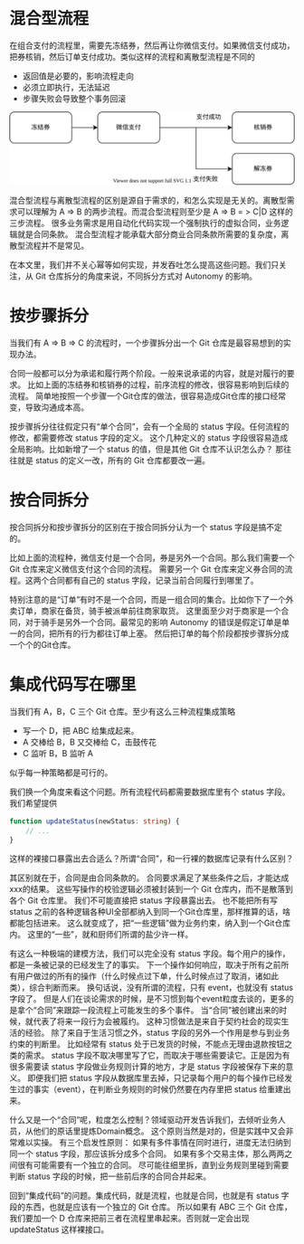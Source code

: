 # 混合型流程

在组合支付的流程里，需要先冻结券，然后再让你微信支付。如果微信支付成功，把券核销，然后订单支付成功。类似这样的流程和离散型流程是不同的

* 返回值是必要的，影响流程走向
* 必须立即执行，无法延迟
* 步骤失败会导致整个事务回滚

![mixed-process](./mixed-process.drawio.svg)

混合型流程与离散型流程的区别是源自于需求的，和怎么实现是无关的。离散型需求可以理解为 A => B 的两步流程。而混合型流程则至少是 A => B = > C|D 这样的三步流程。
很多业务需求是用自动化代码实现一个强制执行的虚拟合同，业务逻辑就是合同条款。
混合型流程才能承载大部分商业合同条款所需要的复杂度，离散型流程并不是常见。

在本文里，我们并不关心幂等如何实现，并发吞吐怎么提高这些问题。我们只关注，从 Git 仓库拆分的角度来说，不同拆分方式对 Autonomy 的影响。

# 按步骤拆分

当我们有 A => B => C 的流程时，一个步骤拆分出一个 Git 仓库是最容易想到的实现办法。

合同一般都可以分为承诺和履行两个阶段。一般来说承诺的内容，就是对履行的要求。
比如上面的冻结券和核销券的过程，前序流程的修改，很容易影响到后续的流程。
简单地按照一个步骤一个Git仓库的做法，很容易造成Git仓库的接口经常变，导致沟通成本高。

按步骤拆分往往假定只有“单个合同”，会有一个全局的 status 字段。任何流程的修改，都需要修改 status 字段的定义。
这个几种定义的 status 字段很容易造成全局影响。比如新增了一个 status 的值，但是其他 Git 仓库不认识怎么办？
那往往就是 status 的定义一改，所有的 Git 仓库都要改一遍。

# 按合同拆分

按合同拆分和按步骤拆分的区别在于按合同拆分认为一个 status 字段是搞不定的。

比如上面的流程种，微信支付是一个合同，券是另外一个合同。那么我们需要一个 Git 仓库来定义微信支付这个合同的流程。
需要另一个 Git 仓库来定义券合同的流程。这两个合同都有自己的 status 字段，记录当前合同履行到哪里了。

特别注意的是“订单”有时不是一个合同，而是一组合同的集合。比如你下了一个外卖订单，商家在备货，骑手被派单前往商家取货。
这里面至少对于商家是一个合同，对于骑手是另外一个合同。最常见的影响 Autonomy 的错误是假定订单是单一的合同，把所有的行为都往订单上塞。
然后把订单的每个阶段都按步骤拆分成一个个的Git仓库。

# 集成代码写在哪里

当我们有 A，B，C 三个 Git 仓库。至少有这么三种流程集成策略

* 写一个 D，把 ABC 给集成起来。
* A 交棒给 B，B 又交棒给 C，击鼓传花
* C 监听 B，B 监听 A

似乎每一种策略都是可行的。

我们换一个角度来看这个问题。所有流程代码都需要数据库里有个 status 字段。我们希望提供

```ts
function updateStatus(newStatus: string) {
    // ...
}
```

这样的裸接口暴露出去合适么？所谓“合同”，和一行裸的数据库记录有什么区别？

其区别就在于，合同是由合同条款的。
合同要求满足了某些条件之后，才能达成xxx的结果。
这些写操作的校验逻辑必须被封装到一个 Git 仓库内，而不是散落到各个 Git 仓库里。
我们不可能直接把 status 字段暴露出去。
也不能把所有写 status 之前的各种逻辑各种UI全部都纳入到同一个Git仓库里，那样推算的话，啥都能包括进来。
这么就变成了，把“一些逻辑”做为业务约束，纳入到一个Git仓库内。
这里的“一些”，就和厨师们所谓的盐少许一样。

有这么一种极端的建模方法，我们可以完全没有 status 字段。每个用户的操作，都是一条被记录的已经发生了的事实。
下一个操作如何响应，取决于所有之前所有用户做过的所有的操作（什么时候点过下单，什么时候点过了取消，诸如此类），综合判断而来。
换句话说，没有所谓的流程，只有 event，也就没有 status 字段了。
但是人们在谈论需求的时候，是不习惯到每个event粒度去谈的，更多的是拿个“合同”来跟踪一段流程上可能发生的多个事件。
当“合同”被创建出来的时候，就代表了将来一段行为会被履约。
这种习惯做法是来自于契约社会的现实生活的经验。
除了来自于生活习惯之外，status 字段的另外一个作用是参与到业务约束的判断里。
比如经常有 status 处于已发货的时候，不能点无理由退款按钮之类的需求。
status 字段不取决哪里写了它，而取决于哪些需要读它。正是因为有很多需要读 status 字段做业务规则计算的地方，才是 status 字段被保存下来的意义。
即便我们把 status 字段从数据库里去掉，只记录每个用户的每个操作已经发生过的事实（event），在判断业务规则的时候仍然要在内存里把 status 给重建出来。

什么又是一个“合同”呢，粒度怎么控制？领域驱动开发告诉我们，去倾听业务人员，从他们的原话里提炼Domain概念。
这个原则当然是对的，但是实践中又会非常难以实操。
有三个启发性原则：
如果有多件事情在同时进行，进度无法归纳到同一个 status 字段，那应该拆分成多个合同。
如果有多个交易主体，那么两两之间很有可能需要有一个独立的合同。
尽可能往细里拆，直到业务规则里碰到需要判断 status 字段的时候，把一些前后序的合同合并起来。

回到“集成代码”的问题。集成代码，就是流程，也就是合同，也就是有 status 字段的东西，也就是应该有一个独立的 Git 仓库。
所以如果有 ABC 三个 Git 仓库，我们要加一个 D 仓库来把前三者在流程里串起来。否则就一定会出现 updateStatus 这样裸接口。